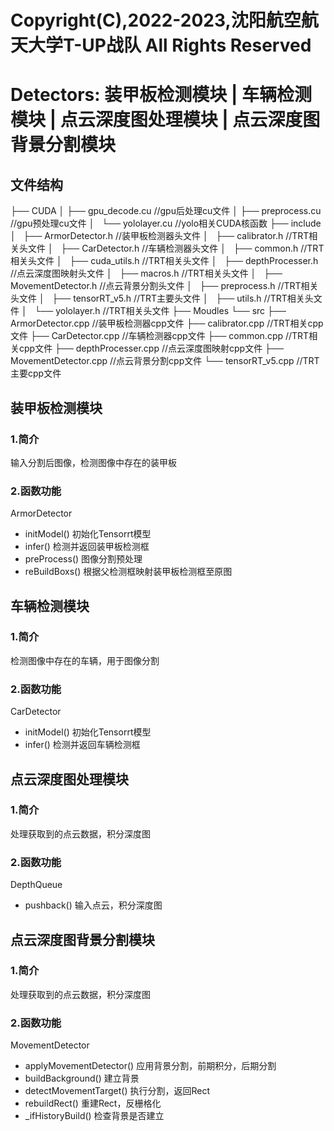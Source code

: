 # Copyright(C),2022-2023,沈阳航空航天大学T-UP战队 All Rights Reserved

# Detectors: 装甲板检测模块 | 车辆检测模块 | 点云深度图处理模块 | 点云深度图背景分割模块

## 文件结构

├── CUDA
│   ├── gpu_decode.cu       	//gpu后处理cu文件
│   ├── preprocess.cu       	//gpu预处理cu文件
│   └── yololayer.cu        		//yolo相关CUDA核函数
├── include
│   ├── ArmorDetector.h		//装甲板检测器头文件
│   ├── calibrator.h			//TRT相关头文件
│   ├── CarDetector.h		//车辆检测器头文件
│   ├── common.h			//TRT相关头文件
│   ├── cuda_utils.h			//TRT相关头文件
│   ├── depthProcesser.h		//点云深度图映射头文件
│   ├── macros.h			//TRT相关头文件
│   ├── MovementDetector.h	//点云背景分割头文件
│   ├── preprocess.h		//TRT相关头文件
│   ├── tensorRT_v5.h		//TRT主要头文件
│   ├── utils.h				//TRT相关头文件
│   └── yololayer.h			//TRT相关头文件
├── Moudles
└── src
     ├── ArmorDetector.cpp	//装甲板检测器cpp文件
     ├── calibrator.cpp		//TRT相关cpp文件
     ├── CarDetector.cpp		//车辆检测器cpp文件
     ├── common.cpp		//TRT相关cpp文件
     ├── depthProcesser.cpp	//点云深度图映射cpp文件
     ├── MovementDetector.cpp	//点云背景分割cpp文件
     └── tensorRT_v5.cpp		//TRT主要cpp文件

## 装甲板检测模块

### 1.简介

输入分割后图像，检测图像中存在的装甲板

### 2.函数功能

ArmorDetector

* initModel() 初始化Tensorrt模型
* infer() 检测并返回装甲板检测框
* preProcess() 图像分割预处理
* reBuildBoxs() 根据父检测框映射装甲板检测框至原图

## 车辆检测模块

### 1.简介

检测图像中存在的车辆，用于图像分割

### 2.函数功能

CarDetector

* initModel() 初始化Tensorrt模型
* infer() 检测并返回车辆检测框

## 点云深度图处理模块

### 1.简介

处理获取到的点云数据，积分深度图

### 2.函数功能

DepthQueue

* pushback() 输入点云，积分深度图

## 点云深度图背景分割模块

### 1.简介

处理获取到的点云数据，积分深度图

### 2.函数功能

MovementDetector

* applyMovementDetector() 应用背景分割，前期积分，后期分割
* buildBackground() 建立背景
* detectMovementTarget() 执行分割，返回Rect
* rebuildRect() 重建Rect，反栅格化
* _ifHistoryBuild() 检查背景是否建立
